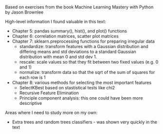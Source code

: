 Based on exercises from the book Machine Learning Mastery with Python by Jason Brownlee

High-level information I found valuable in this text:

- Chapter 5: pandas summary(), hist(), and plot() functions
- Chapter 6: correlation matrices, scatter plot matrices
- Chapter 7: sklearn.preprocessing functions for preparing irregular data
  - standardize: transform features with a Gaussian distribution and differing means and std deviations to a standard Gaussian distribution with mean 0 and std dev 1.
  - rescale: scale values so that they fit between two fixed values (e.g. 0 and 1)
  - normalize: transform data so that the sqrt of the sum of squares for each row is 1
- Chapter 8: various methods for selecting the most important features
  - SelectKBest based on stastistical tests like chi2
  - Recursive Feature Elimination
  - Principle component analysis: this one could have been more descriptive


Areas where I need to study more on my own:

- Extra trees and random trees classifiers - was shown very quickly in the text
